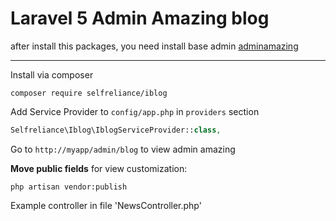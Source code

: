 Laravel 5 Admin Amazing blog
======================
after install this packages, you need install base admin
[adminamazing](https://github.com/selfrelianceme/adminamazing)

-----------------
Install via composer
```
composer require selfreliance/iblog
```

Add Service Provider to `config/app.php` in `providers` section
```php
Selfreliance\Iblog\IblogServiceProvider::class,
```

Go to `http://myapp/admin/blog` to view admin amazing

**Move public fields** for view customization:

```
php artisan vendor:publish
``` 

Example controller in file 'NewsController.php'
